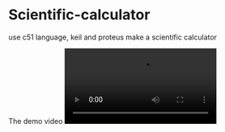 # Scientific-calculator
use c51  language, keil  and  proteus make a scientific calculator 


The demo video
![demo](https://github.com/piood/Scientific-calculator/blob/main/demo.mp4)
